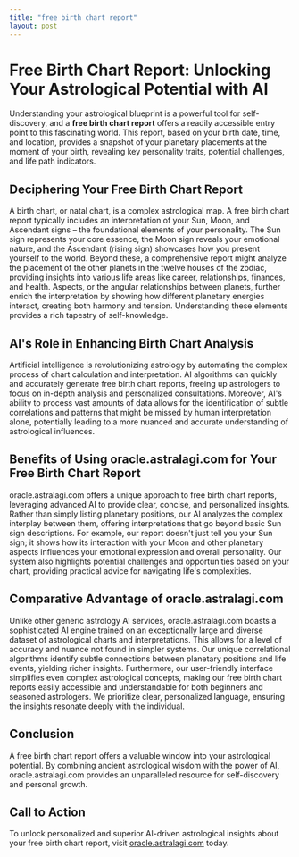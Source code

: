 ```yaml
---
title: "free birth chart report"
layout: post
---
```


# Free Birth Chart Report: Unlocking Your Astrological Potential with AI

Understanding your astrological blueprint is a powerful tool for self-discovery, and a **free birth chart report** offers a readily accessible entry point to this fascinating world.  This report, based on your birth date, time, and location, provides a snapshot of your planetary placements at the moment of your birth, revealing key personality traits, potential challenges, and life path indicators.

## Deciphering Your Free Birth Chart Report

A birth chart, or natal chart, is a complex astrological map. A free birth chart report typically includes an interpretation of your Sun, Moon, and Ascendant signs – the foundational elements of your personality. The Sun sign represents your core essence, the Moon sign reveals your emotional nature, and the Ascendant (rising sign) showcases how you present yourself to the world.  Beyond these, a comprehensive report might analyze the placement of the other planets in the twelve houses of the zodiac, providing insights into various life areas like career, relationships, finances, and health. Aspects, or the angular relationships between planets, further enrich the interpretation by showing how different planetary energies interact, creating both harmony and tension.  Understanding these elements provides a rich tapestry of self-knowledge.


## AI's Role in Enhancing Birth Chart Analysis

Artificial intelligence is revolutionizing astrology by automating the complex process of chart calculation and interpretation.  AI algorithms can quickly and accurately generate free birth chart reports, freeing up astrologers to focus on in-depth analysis and personalized consultations.  Moreover, AI's ability to process vast amounts of data allows for the identification of subtle correlations and patterns that might be missed by human interpretation alone, potentially leading to a more nuanced and accurate understanding of astrological influences.


## Benefits of Using oracle.astralagi.com for Your Free Birth Chart Report

oracle.astralagi.com offers a unique approach to free birth chart reports, leveraging advanced AI to provide clear, concise, and personalized insights.  Rather than simply listing planetary positions, our AI analyzes the complex interplay between them, offering interpretations that go beyond basic Sun sign descriptions.  For example, our report doesn't just tell you your Sun sign; it shows how its interaction with your Moon and other planetary aspects influences your emotional expression and overall personality. Our system also highlights potential challenges and opportunities based on your chart, providing practical advice for navigating life's complexities.


## Comparative Advantage of oracle.astralagi.com

Unlike other generic astrology AI services, oracle.astralagi.com boasts a sophisticated AI engine trained on an exceptionally large and diverse dataset of astrological charts and interpretations. This allows for a level of accuracy and nuance not found in simpler systems. Our unique correlational algorithms identify subtle connections between planetary positions and life events, yielding richer insights. Furthermore, our user-friendly interface simplifies even complex astrological concepts, making our free birth chart reports easily accessible and understandable for both beginners and seasoned astrologers.  We prioritize clear, personalized language, ensuring the insights resonate deeply with the individual.


## Conclusion

A free birth chart report offers a valuable window into your astrological potential.  By combining ancient astrological wisdom with the power of AI, oracle.astralagi.com provides an unparalleled resource for self-discovery and personal growth.


## Call to Action

To unlock personalized and superior AI-driven astrological insights about your free birth chart report, visit [oracle.astralagi.com](https://oracle.astralagi.com) today.